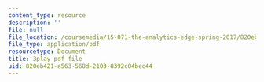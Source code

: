 ```yaml
---
content_type: resource
description: ''
file: null
file_location: /coursemedia/15-071-the-analytics-edge-spring-2017/820eb421a563568d21038392c04bec44_xglWbWk_swE.pdf
file_type: application/pdf
resourcetype: Document
title: 3play pdf file
uid: 820eb421-a563-568d-2103-8392c04bec44
---
```

